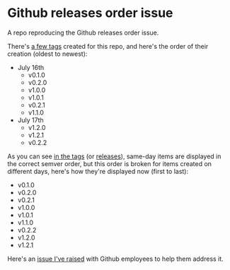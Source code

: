 # Github releases order issue

A repo reproducing the Github releases order issue.

There's [a few tags][tags] created for this repo,
and here's the order of their creation (oldest to newest):

* July 16th
  * v0.1.0
  * v0.2.0
  * v1.0.0
  * v1.0.1
  * v0.2.1
  * v1.1.0
* July 17th
  * v1.2.0
  * v1.2.1
  * v0.2.2

As you can see [in the tags][tags] (or [releases][releases]),
same-day items are displayed in the correct semver order, but this order
is broken for items created on different days, here's how they're displayed now (first to last):

* v0.1.0
* v0.2.0
* v0.2.1
* v1.0.0
* v1.0.1
* v1.1.0
* v0.2.2
* v1.2.0
* v1.2.1

Here's an [issue I've raised](https://github.com/orgs/community/discussions/8226#discussioncomment-10070772)
with Github employees to help them address it.

[tags]:https://github.com/dskecse/gh_releases_order_issue/tags
[releases]:https://github.com/dskecse/gh_releases_order_issue/releases
